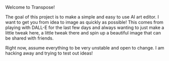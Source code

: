 Welcome to Transpose!

The goal of this project is to make a simple and easy to use AI art editor. I want to get you from idea to image as
quickly as possible!
This comes from playing with DALL-E for the last few days and always wanting to just make a little tweak here, a
little tweak there and spin up a beautiful image that can be shared with friends.

Right now, assume everything to be very unstable and open to change. I am hacking away and trying to test out ideas!
